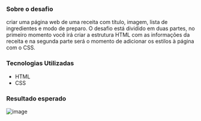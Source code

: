 ### Sobre o desafio
 criar uma página web de uma receita com título, imagem, lista de ingredientes e modo de preparo.
O desafio está dividido em duas partes, no primeiro momento você irá criar a estrutura HTML com as informações da receita e na segunda parte será o momento de adicionar os estilos à página com o CSS.

### Tecnologias Utilizadas
- HTML
- CSS

### Resultado esperado
![image](https://user-images.githubusercontent.com/20442819/155974912-78e84a11-b62e-4b39-bef2-4af8677afdd3.png)
